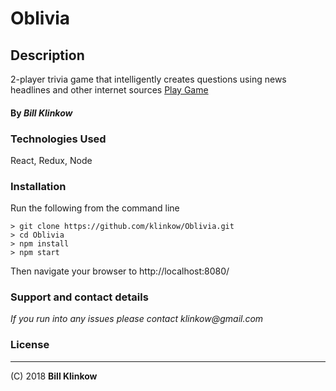 # Oblivia

## Description

2-player trivia game that intelligently creates questions using news headlines and other internet sources [Play Game](oblivia.herokuapp.com)

#### By _*Bill Klinkow*_

### Technologies Used

React, Redux, Node

### Installation

Run the following from the command line

```
> git clone https://github.com/klinkow/Oblivia.git
> cd Oblivia
> npm install
> npm start
```

Then navigate your browser to http://localhost:8080/

### Support and contact details

_If you run into any issues please contact klinkow@gmail.com_

### License
-------

(C) 2018 **Bill Klinkow**
